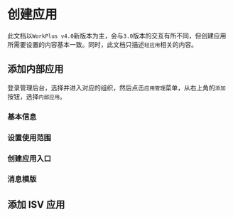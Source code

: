 # 创建应用

此文档以`WorkPlus v4.0`新版本为主，会与`3.0`版本的交互有所不同，但创建应用所需要设置的内容基本一致。同时，此文档只描述`轻应用`相关的内容。

## 添加内部应用

登录管理后台，选择并进入对应的组织，然后点击`应用管理`菜单，从右上角的`添加`按钮，选择`内部应用`。

### 基本信息



### 设置使用范围

### 创建应用入口

### 消息模版

## 添加 ISV 应用
